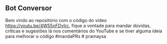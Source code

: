 ## Bot Conversor

Bem vindo ao repositório com o código do vídeo https://youtu.be/4W55nFDyIrc, fique a vontade para mandar dúvidas, críticas e sugestões lá nos comentários do YouTube e se tiver alguma ideia para melhorar o código #mandaPRs
#   p r a m a y s a  
 
